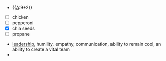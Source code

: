 - {{[∆](<∆.md>):9+2}}
- [ ] chicken
- [ ] pepperoni
- [x] chia seeds
- [ ] propane
- [leadership](<leadership.md>), humility, empathy, communication, ability to remain cool, an ability to create a vital team
- 
